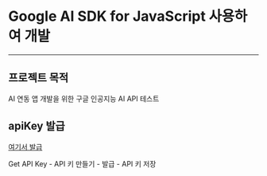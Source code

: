 # Google AI SDK for JavaScript 사용하여 개발

---

## 프로젝트 목적

AI 연동 앱 개발을 위한 구글 인공지능 AI API 테스트

## apiKey 발급

[여기서 발급](https://aistudio.google.com/app/prompts/new_chat)

Get API Key - API 키 만들기 - 발급 - API 키 저장
